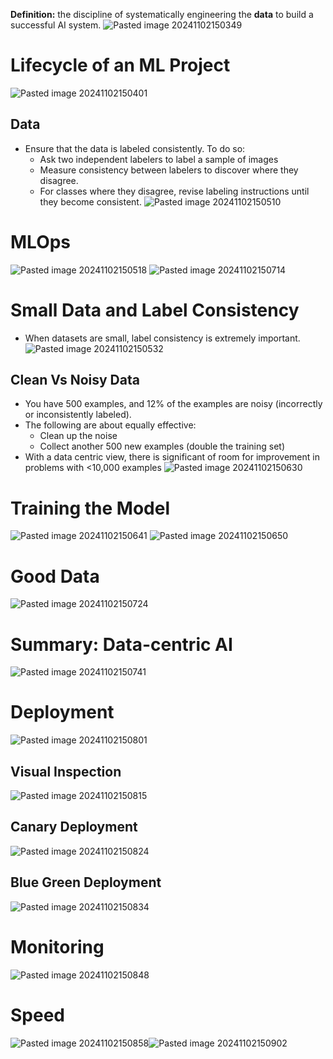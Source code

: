 **Definition:** the discipline of systematically engineering the **data** to build a successful AI system.
![Pasted image 20241102150349](../../attachments/Pasted%20image%2020241102150349.png)

# Lifecycle of an ML Project
![Pasted image 20241102150401](../../attachments/Pasted%20image%2020241102150401.png)

## Data
* Ensure that the data is labeled consistently. To do so:
	* Ask two independent labelers to label a sample of images
	* Measure consistency between labelers to discover where they disagree.
	* For classes where they disagree, revise labeling instructions until they become consistent.
![Pasted image 20241102150510](../../attachments/Pasted%20image%2020241102150510.png)

# MLOps
![Pasted image 20241102150518](../../attachments/Pasted%20image%2020241102150518.png)
![Pasted image 20241102150714](../../attachments/Pasted%20image%2020241102150714.png)


# Small Data and Label Consistency
* When datasets are small, label consistency is extremely important.
![Pasted image 20241102150532](../../attachments/Pasted%20image%2020241102150532.png)

## Clean Vs Noisy Data
* You have 500 examples, and 12% of the examples are noisy (incorrectly or inconsistently labeled).
* The following are about equally effective:
	* Clean up the noise
	* Collect another 500 new examples (double the training set)
* With a data centric view, there is significant of room for improvement in problems with <10,000 examples
![Pasted image 20241102150630](../../attachments/Pasted%20image%2020241102150630.png)

# Training the Model
![Pasted image 20241102150641](../../attachments/Pasted%20image%2020241102150641.png)
![Pasted image 20241102150650](../../attachments/Pasted%20image%2020241102150650.png)

# Good Data
![Pasted image 20241102150724](../../attachments/Pasted%20image%2020241102150724.png)

# Summary: Data-centric AI
![Pasted image 20241102150741](../../attachments/Pasted%20image%2020241102150741.png)


# Deployment
![Pasted image 20241102150801](../../attachments/Pasted%20image%2020241102150801.png)

## Visual Inspection
![Pasted image 20241102150815](../../attachments/Pasted%20image%2020241102150815.png)

## Canary Deployment
![Pasted image 20241102150824](../../attachments/Pasted%20image%2020241102150824.png)

## Blue Green Deployment
![Pasted image 20241102150834](../../attachments/Pasted%20image%2020241102150834.png)

# Monitoring
![Pasted image 20241102150848](../../attachments/Pasted%20image%2020241102150848.png)

# Speed
![Pasted image 20241102150858](../../attachments/Pasted%20image%2020241102150858.png)![Pasted image 20241102150902](../../attachments/Pasted%20image%2020241102150902.png)
